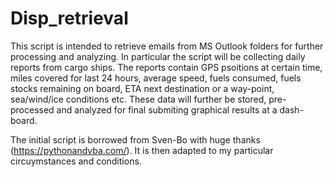 # Disp_retrieval
This script is intended to retrieve emails from MS Outlook folders for further processing and analyzing.
In particular the script will be collecting daily reports from cargo ships. The reports contain
GPS psoitions at certain time, miles covered for last 24 hours, average speed, fuels consumed, fuels stocks remaining on board,
ETA next destination or a way-point, sea/wind/ice conditions etc.
These data will further be stored, pre-processed and analyzed for final submiting graphical results at a dash-board.

The initial script is borrowed from Sven-Bo with huge thanks (https://pythonandvba.com/). It is then adapted to my particular circuymstances and conditions.
